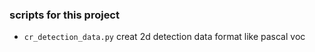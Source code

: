### scripts for this project
- `cr_detection_data.py` creat 2d detection data format like pascal voc
